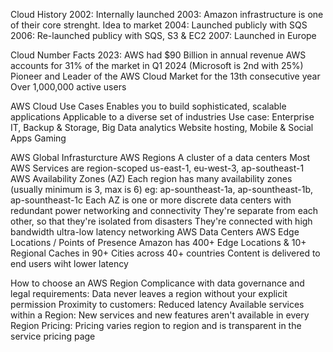 Cloud History
    2002: Internally launched
    2003: Amazon infrastructure is one of their core strenght. Idea to market
    2004: Launched publicly with SQS
    2006: Re-launched publicy with SQS, S3 & EC2
    2007: Launched in Europe
    
Cloud Number Facts
    2023: AWS had $90 Billion in annual revenue
    AWS accounts for 31% of the market in Q1 2024 (Microsoft is 2nd with 25%)
    Pioneer and Leader of the AWS Cloud Market for the 13th consecutive year
    Over 1,000,000 active users

AWS Cloud Use Cases
    Enables you to build sophisticated, scalable applications
    Applicable to a diverse set of industries
    Use case:
        Enterprise IT, Backup & Storage, Big Data analytics
        Website hosting, Mobile & Social Apps
        Gaming

AWS Global Infrasturcture
    AWS Regions
        A cluster of a data centers
        Most AWS Services are region-scoped
        us-east-1, eu-west-3, ap-southeast-1
    AWS Availability Zones (AZ)
        Each region has many availability zones (usually minimum is 3, max is 6)
            eg: ap-sountheast-1a, ap-sountheast-1b, ap-sountheast-1c
        Each AZ is one or more discrete data centers with redundant power networking and connectivity
        They're separate from each other, so that they're isolated from disasters
        They're connected with high bandwidth ultra-low latency networking
    AWS Data Centers
    AWS Edge Locations / Points of Presence
        Amazon has 400+ Edge Locations & 10+ Regional Caches in 90+ Cities across 40+ countries
        Content is delivered to end users wiht lower latency

How to choose an AWS Region
    Complicance with data governance and legal requirements: Data never leaves a region without your explicit permission
    Proximity to customers: Reduced latency
    Available services within a Region: New services and new features aren't available in every Region
    Pricing: Pricing varies region to region and is transparent in the service pricing page
